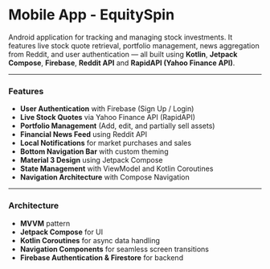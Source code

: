 # Mobile App - EquitySpin
Android application for tracking and managing stock investments. It features live stock quote retrieval, portfolio management, news aggregation from Reddit, and user authentication — all built using **Kotlin**, **Jetpack Compose**, **Firebase**, **Reddit API** and **RapidAPI (Yahoo Finance API)**.

---

### Features
- **User Authentication** with Firebase (Sign Up / Login)
- **Live Stock Quotes** via Yahoo Finance API (RapidAPI)
- **Portfolio Management** (Add, edit, and partially sell assets)
- **Financial News Feed** using Reddit API
- **Local Notifications** for market purchases and sales
- **Bottom Navigation Bar** with custom theming
- **Material 3 Design** using Jetpack Compose
- **State Management** with ViewModel and Kotlin Coroutines
- **Navigation Architecture** with Compose Navigation

---

### Architecture
- **MVVM** pattern
- **Jetpack Compose** for UI
- **Kotlin Coroutines** for async data handling
- **Navigation Components** for seamless screen transitions
- **Firebase Authentication & Firestore** for backend
